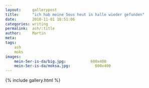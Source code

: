 ```yaml
---
layout:     gallerypost
title:      "ich hab meine 5eus heut in halle wieder gefunden"
date:       2010-11-01 18:51:06
categories: writing
permalink:  ash/:title
author:     Martin
meta:
tags:
    ash
    moks
images:
    mein-5er-is-da/big.jpg:           600x400
    mein-5er-is-da/moksa.jpg:           600x400
---
```


{% include gallery.html %}
